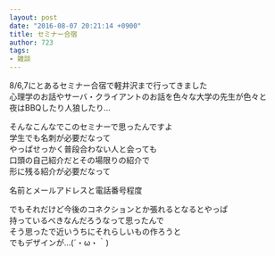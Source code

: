 ```yaml
---
layout: post
date: "2016-08-07 20:21:14 +0900"
title: セミナー合宿
author: 723
tags:
- 雑談
---
```


8/6,7にとあるセミナー合宿で軽井沢まで行ってきました  
心理学のお話やサーバ・クライアントのお話を色々な大学の先生が色々と    
夜はBBQしたり人狼したり...  
  
そんなこんなでこのセミナーで思ったんですよ  
学生でも名刺が必要だなって  
やっぱせっかく普段合わない人と会っても  
口頭の自己紹介だとその場限りの紹介で  
形に残る紹介が必要だなって 
  
名前とメールアドレスと電話番号程度  
  
でもそれだけど今後のコネクションとか張れるとなるとやっぱ  
持っているべきなんだろうなって思ったんで  
そう思ったで近いうちにそれらしいもの作ろうと  
でもデザインが...(´・ω・｀)
